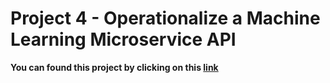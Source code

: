 # Project 4 - Operationalize a Machine Learning Microservice API

**You can found this project by clicking on this [link](https://github.com/Peter2220/Project4)**
